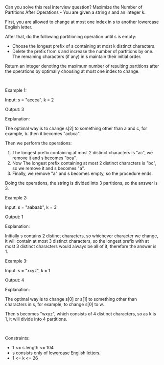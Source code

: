 Can you solve this real interview question? Maximize the Number of Partitions After Operations - You are given a string s and an integer k.

First, you are allowed to change at most one index in s to another lowercase English letter.

After that, do the following partitioning operation until s is empty:

 * Choose the longest prefix of s containing at most k distinct characters.
 * Delete the prefix from s and increase the number of partitions by one. The remaining characters (if any) in s maintain their initial order.

Return an integer denoting the maximum number of resulting partitions after the operations by optimally choosing at most one index to change.

 

Example 1:

Input: s = "accca", k = 2

Output: 3

Explanation:

The optimal way is to change s[2] to something other than a and c, for example, b. then it becomes "acbca".

Then we perform the operations:

 1. The longest prefix containing at most 2 distinct characters is "ac", we remove it and s becomes "bca".
 2. Now The longest prefix containing at most 2 distinct characters is "bc", so we remove it and s becomes "a".
 3. Finally, we remove "a" and s becomes empty, so the procedure ends.

Doing the operations, the string is divided into 3 partitions, so the answer is 3.

Example 2:

Input: s = "aabaab", k = 3

Output: 1

Explanation:

Initially s contains 2 distinct characters, so whichever character we change, it will contain at most 3 distinct characters, so the longest prefix with at most 3 distinct characters would always be all of it, therefore the answer is 1.

Example 3:

Input: s = "xxyz", k = 1

Output: 4

Explanation:

The optimal way is to change s[0] or s[1] to something other than characters in s, for example, to change s[0] to w.

Then s becomes "wxyz", which consists of 4 distinct characters, so as k is 1, it will divide into 4 partitions.

 

Constraints:

 * 1 <= s.length <= 104
 * s consists only of lowercase English letters.
 * 1 <= k <= 26